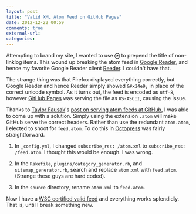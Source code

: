 ```yaml
---
layout: post
title: "Valid XML Atom Feed on GitHub Pages"
date: 2012-12-22 00:59
comments: true
external-url: 
categories: 
---
```


Attempting to brand my site, I wanted to use **&#x24e9;** to prepend the title of non-linklog items. This wound up breaking the atom feed in [Google Reader][GoogleReader], and hence my favorite Google Reader client [Reeder][Reeder]. I couldn't have that.

<!-- more -->

The strange thing was that Firefox displayed everything correctly, but Google Reader and hence Reeder simply showed ``&#x24e9;`` in place of the correct unicode symbol. As it turns out, the feed is encoded as ``utf-8``, however [GitHub Pages][GitHubPages] was serving the file as ``US-ASCII``, causing the issue. 

Thanks to [Taylor Fausak][TaylorFausak]'s [post on serving atom feeds at GitHub][ServingAtom], I was able to come up with a solution. Simply using the extension ``.atom`` will make GitHub serve the correct headers. Rather than use the redundant ``atom.atom``, I elected to shoot for ``feed.atom``. To do this in [Octopress][Octopress] was fairly straightforward.

1. In ``_config.yml``, I changed ``subscribe_rss: /atom.xml`` to ``subscribe_rss: /feed.atom``. I thought this would be enough. I was wrong.

2. In the ``Rakefile``, ``plugins/category_generator.rb``, and ``sitemap_generator.rb``, search and replace ``atom.xml`` with ``feed.atom``. (Strange these guys are hard coded).

3. In the ``source`` directory, rename ``atom.xml`` to ``feed.atom``.

Now I have a [W3C certified valid feed][W3C] and everything works splendidly. That is, until I break something new.



[GoogleReader]: http://reader.google.com "Google Reader"

[Reeder]: http://reederapp.com/ "Reeder"

[GitHubPages]: http://pages.github.com "GitHub Pages"

[Octopress]: http://octopress.org/ "Octopress"

[TaylorFausak]: http://taylor.fausak.me/ "Taylor Fausak"

[ServingAtom]: http://taylor.fausak.me/2012/04/26/serving-atom-feeds-with-github-pages/ "Serving Atom Feeds with GitHub Pages"

[W3C]: http://feed2.w3.org/check.cgi?url=http%3A//drz.ac/feed.atom "Feed Validator Results: http://drz.ac/feed.atom"